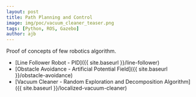 ```yaml
---
layout: post
title: Path Planning and Control
image: img/poc/vacuum_cleaner_teaser.png
tags: [Python, ROS, Gazebo]
author: ajb
---
```


Proof of concepts of few robotics algorithm.

- [Line Follower Robot - PID]({{ site.baseurl }}/line-follower)
- [Obstacle Avoidance - Artificial Potential Field]({{ site.baseurl }}/obstacle-avoidance)
- [Vacuum Cleaner - Random Exploration and Decomposition Algorithm]({{ site.baseurl }}/localized-vacuum-cleaner)